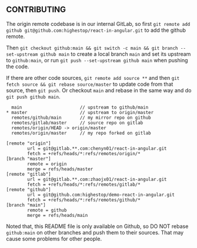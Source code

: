 ## CONTRIBUTING

The origin remote codebase is in our internal GitLab, so first `git remote add github git@github.com:highestop/react-in-angular.git` to add the github remote.

Then `git checkout github:main && git switch -c main && git branch --set-upstream github main` to create a local branch `main` and set its upstream to `github:main`, or run `git push --set-upstream github main` when pushing the code.

If there are other code sources, `git remote add source **` and then `git fetch source && git rebase source/master` to update code from that source, then `git push`. Or checkout `main` and rebase in the same way and do `git push github main`.

```
  main                      // upstream to github/main
* master                    // upstream to origin/master
  remotes/github/main       // my mirror repo on github
  remotes/gitlab/master     // source repo on gitlab
  remotes/origin/HEAD -> origin/master
  remotes/origin/master     // my repo forked on gitlab
```

```
[remote "origin"]
        url = git@gitlab.**.com:chenyn01/react-in-angular.git
        fetch = +refs/heads/*:refs/remotes/origin/*
[branch "master"]
        remote = origin
        merge = refs/heads/master
[remote "gitlab"]
        url = git@gitlab.**.com:zhaojx01/react-in-angular.git
        fetch = +refs/heads/*:refs/remotes/gitlab/*
[remote "github"]
        url = git@github.com:highestop/demo-react-in-angular.git
        fetch = +refs/heads/*:refs/remotes/github/*
[branch "main"]
        remote = github
        merge = refs/heads/main
```

Noted that, this README file is only available on Github, so DO NOT rebase `github:main` on other branches and push them to their sources. That may cause some problems for other people.
